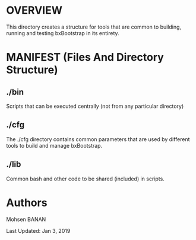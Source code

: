 # OVERVIEW

This directory creates a structure for tools that are common to 
building, running and testing bxBootstrap in its entirety.

# MANIFEST (Files And Directory Structure)

## ./bin

Scripts that can be executed centrally (not from any particular directory)

## ./cfg

The ./cfg directory contains common parameters that are used by different tools 
to build and manage bxBootstrap.

## ./lib

Common bash and other code to be shared (included) in scripts.

# Authors

Mohsen BANAN

Last Updated: Jan 3, 2019
